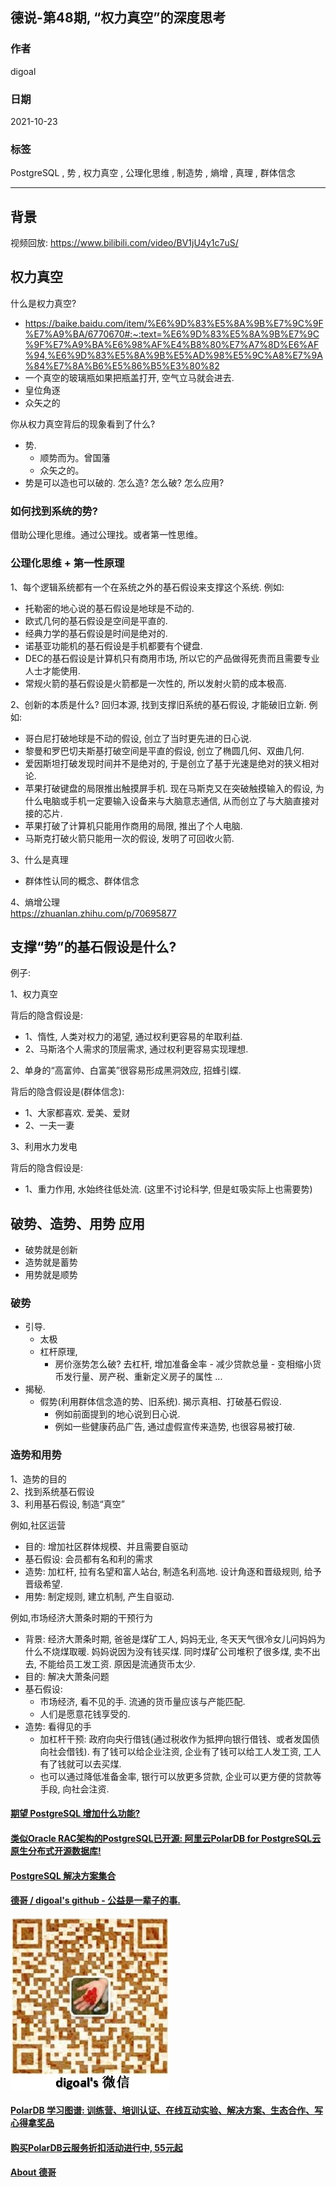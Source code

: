 ## 德说-第48期, “权力真空”的深度思考    
                                
### 作者                                
digoal                                
                                
### 日期                                
2021-10-23                                
                                
### 标签                                
PostgreSQL , 势 , 权力真空 , 公理化思维 , 制造势 , 熵增 , 真理 , 群体信念      
                                
----                                
                                
## 背景    
视频回放: https://www.bilibili.com/video/BV1jU4y1c7uS/                      
    
## 权力真空    
什么是权力真空?    
- https://baike.baidu.com/item/%E6%9D%83%E5%8A%9B%E7%9C%9F%E7%A9%BA/6770670#:~:text=%E6%9D%83%E5%8A%9B%E7%9C%9F%E7%A9%BA%E6%98%AF%E4%B8%80%E7%A7%8D%E6%AF%94,%E6%9D%83%E5%8A%9B%E5%AD%98%E5%9C%A8%E7%9A%84%E7%8A%B6%E5%86%B5%E3%80%82    
- 一个真空的玻璃瓶如果把瓶盖打开, 空气立马就会进去.      
- 皇位角逐       
- 众矢之的       
    
你从权力真空背后的现象看到了什么?      
- 势.      
    - 顺势而为。曾国藩      
    - 众矢之的。     
- 势是可以造也可以破的. 怎么造? 怎么破? 怎么应用?    
    
### 如何找到系统的势?      
借助公理化思维。通过公理找。或者第一性思维。     
    
### 公理化思维 + 第一性原理    
    
1、每个逻辑系统都有一个在系统之外的基石假设来支撑这个系统. 例如:         
- 托勒密的地心说的基石假设是地球是不动的.         
- 欧式几何的基石假设是空间是平直的.         
- 经典力学的基石假设是时间是绝对的.         
- 诺基亚功能机的基石假设是手机都要有个键盘.         
- DEC的基石假设是计算机只有商用市场, 所以它的产品做得死贵而且需要专业人士才能使用.         
- 常规火箭的基石假设是火箭都是一次性的, 所以发射火箭的成本极高.         
    
2、创新的本质是什么? 回归本源, 找到支撑旧系统的基石假设, 才能破旧立新. 例如:     
- 哥白尼打破地球是不动的假设, 创立了当时更先进的日心说.          
- 黎曼和罗巴切夫斯基打破空间是平直的假设, 创立了椭圆几何、双曲几何.         
- 爱因斯坦打破发现时间并不是绝对的, 于是创立了基于光速是绝对的狭义相对论.         
- 苹果打破键盘的局限推出触摸屏手机. 现在马斯克又在突破触摸输入的假设, 为什么电脑或手机一定要输入设备来与大脑意志通信, 从而创立了与大脑直接对接的芯片.         
- 苹果打破了计算机只能用作商用的局限, 推出了个人电脑.        
- 马斯克打破火箭只能用一次的假设, 发明了可回收火箭.         
    
3、什么是真理    
- 群体性认同的概念、群体信念    
    
4、熵增公理      
https://zhuanlan.zhihu.com/p/70695877      
    
## 支撑“势”的基石假设是什么?     
例子:      
    
1、权力真空    
    
背后的隐含假设是:    
- 1、惰性, 人类对权力的渴望, 通过权利更容易的牟取利益.     
- 2、马斯洛个人需求的顶层需求, 通过权利更容易实现理想.     
    
2、单身的“高富帅、白富美”很容易形成黑洞效应, 招蜂引蝶.     
    
背后的隐含假设是(群体信念):      
- 1、大家都喜欢. 爱美、爱财    
- 2、一夫一妻    
    
3、利用水力发电     
    
背后的隐含假设是:      
- 1、重力作用, 水始终往低处流. (这里不讨论科学, 但是虹吸实际上也需要势)    
    
    
## 破势、造势、用势 应用    
- 破势就是创新    
- 造势就是蓄势    
- 用势就是顺势    
    
### 破势    
- 引导.      
    - 太极      
    - 杠杆原理,     
        - 房价涨势怎么破? 去杠杆, 增加准备金率 - 减少贷款总量 - 变相缩小货币发行量、房产税、重新定义房子的属性 ...     
- 揭秘.      
    - 假势(利用群体信念造的势、旧系统). 揭示真相、打破基石假设.      
        - 例如前面提到的地心说到日心说.      
        - 例如一些健康药品广告, 通过虚假宣传来造势, 也很容易被打破.    
    
### 造势和用势    
1、造势的目的    
2、找到系统基石假设    
3、利用基石假设, 制造“真空”    
    
例如,社区运营    
- 目的: 增加社区群体规模、并且需要自驱动    
- 基石假设: 会员都有名和利的需求    
- 造势: 加杠杆, 拉有名望和富人站台, 制造名利高地. 设计角逐和晋级规则, 给予晋级希望.      
- 用势: 制定规则, 建立机制, 产生自驱动.      
    
例如,市场经济大萧条时期的干预行为    
- 背景: 经济大萧条时期, 爸爸是煤矿工人, 妈妈无业, 冬天天气很冷女儿问妈妈为什么不烧煤取暖. 妈妈说因为没有钱买煤. 同时煤矿公司堆积了很多煤, 卖不出去, 不能给员工发工资. 原因是流通货币太少.     
- 目的: 解决大萧条问题    
- 基石假设:     
    - 市场经济, 看不见的手. 流通的货币量应该与产能匹配.     
    - 人们是愿意花钱享受的.      
- 造势: 看得见的手    
    - 加杠杆干预: 政府向央行借钱(通过税收作为抵押向银行借钱、或者发国债向社会借钱).   有了钱可以给企业注资, 企业有了钱可以给工人发工资, 工人有了钱就可以去买煤.     
    - 也可以通过降低准备金率, 银行可以放更多贷款, 企业可以更方便的贷款等手段, 向社会注资.      
    
    
    
  
#### [期望 PostgreSQL 增加什么功能?](https://github.com/digoal/blog/issues/76 "269ac3d1c492e938c0191101c7238216")
  
  
#### [类似Oracle RAC架构的PostgreSQL已开源: 阿里云PolarDB for PostgreSQL云原生分布式开源数据库!](https://github.com/ApsaraDB/PolarDB-for-PostgreSQL "57258f76c37864c6e6d23383d05714ea")
  
  
#### [PostgreSQL 解决方案集合](https://yq.aliyun.com/topic/118 "40cff096e9ed7122c512b35d8561d9c8")
  
  
#### [德哥 / digoal's github - 公益是一辈子的事.](https://github.com/digoal/blog/blob/master/README.md "22709685feb7cab07d30f30387f0a9ae")
  
  
![digoal's wechat](../pic/digoal_weixin.jpg "f7ad92eeba24523fd47a6e1a0e691b59")
  
  
#### [PolarDB 学习图谱: 训练营、培训认证、在线互动实验、解决方案、生态合作、写心得拿奖品](https://www.aliyun.com/database/openpolardb/activity "8642f60e04ed0c814bf9cb9677976bd4")
  
  
#### [购买PolarDB云服务折扣活动进行中, 55元起](https://www.aliyun.com/activity/new/polardb-yunparter?userCode=bsb3t4al "e0495c413bedacabb75ff1e880be465a")
  
  
#### [About 德哥](https://github.com/digoal/blog/blob/master/me/readme.md "a37735981e7704886ffd590565582dd0")
  
